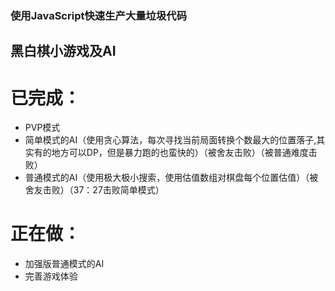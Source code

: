 ### 使用JavaScript快速生产大量垃圾代码

## 黑白棋小游戏及AI

# 已完成：
* PVP模式
* 简单模式的AI（使用贪心算法，每次寻找当前局面转换个数最大的位置落子,其实有的地方可以DP，但是暴力跑的也蛮快的）（被舍友击败）（被普通难度击败）
* 普通模式的AI（使用极大极小搜索，使用估值数组对棋盘每个位置估值）（被舍友击败）（37：27击败简单模式）

# 正在做：
* 加强版普通模式的AI
* 完善游戏体验

